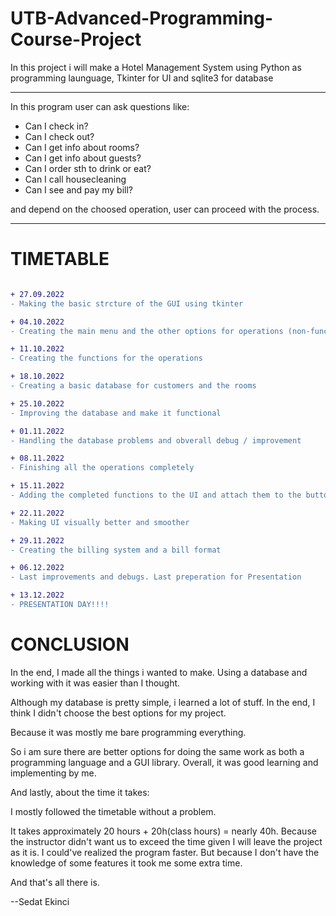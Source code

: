 # UTB-Advanced-Programming-Course-Project
In this project i will make a Hotel Management System using Python as programming launguage, 
Tkinter for UI and 
sqlite3 for database 

------------------------------------------------------------------------

In this program user can ask questions like:

* Can I check in?
* Can I check out?
* Can I get info about rooms?
* Can I get info about guests?
* Can I order sth to drink or eat?
* Can I call housecleaning
* Can I see and pay my bill?

 and depend on the choosed operation, user can proceed with the process.

------------------------------------------------------------------------
# TIMETABLE
```diff

+ 27.09.2022
- Making the basic strcture of the GUI using tkinter

+ 04.10.2022
- Creating the main menu and the other options for operations (non-functional)

+ 11.10.2022
- Creating the functions for the operations

+ 18.10.2022
- Creating a basic database for customers and the rooms

+ 25.10.2022
- Improving the database and make it functional

+ 01.11.2022
- Handling the database problems and obverall debug / improvement

+ 08.11.2022
- Finishing all the operations completely

+ 15.11.2022
- Adding the completed functions to the UI and attach them to the buttons and also attach them to each other 

+ 22.11.2022
- Making UI visually better and smoother

+ 29.11.2022
- Creating the billing system and a bill format

+ 06.12.2022
- Last improvements and debugs. Last preperation for Presentation

+ 13.12.2022
- PRESENTATION DAY!!!!
```

# CONCLUSION

In the end, I made all the things i wanted to make. Using a database and working with it was easier than I thought.

Although my database is pretty simple, i learned a lot of stuff. In the end, I think I didn't choose the best options for my project.

Because it was mostly me bare programming everything. 

So i am sure there are better options for doing the same work as both a programming language and a GUI library. Overall, it was good learning and implementing by me.

And lastly, about the time it takes:

I mostly followed the timetable without a problem.

It takes approximately 20 hours + 20h(class hours) = nearly 40h. Because the instructor didn't want us to  exceed the time given I will leave the project as it is. I could've realized the program faster. But because I don't have the knowledge of some features it took me some extra time. 

And that's all there is. 

--Sedat Ekinci
